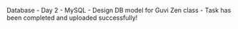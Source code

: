 Database - Day 2 - MySQL -  Design DB model for Guvi Zen class - Task has been completed and uploaded successfully!
